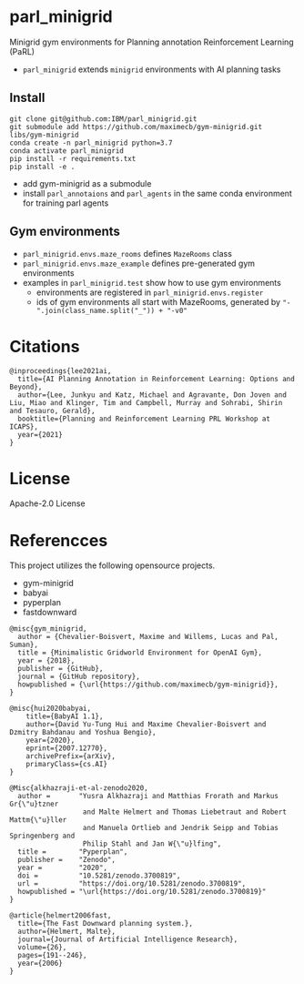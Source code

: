 # parl_minigrid
Minigrid gym environments for Planning annotation Reinforcement Learning (PaRL)
* `parl_minigrid` extends `minigrid` environments with AI planning tasks

## Install
```
git clone git@github.com:IBM/parl_minigrid.git
git submodule add https://github.com/maximecb/gym-minigrid.git libs/gym-minigrid
conda create -n parl_minigrid python=3.7
conda activate parl_minigrid
pip install -r requirements.txt
pip install -e .
```
* add gym-minigrid as a submodule
* install `parl_annotaions` and `parl_agents` in the same conda environment for training parl agents

## Gym environments
* `parl_minigrid.envs.maze_rooms` defines `MazeRooms` class
* `parl_minigrid.envs.maze_example` defines pre-generated gym environments
* examples in `parl_minigrid.test` show how to use gym environments 
  * environments are registered in `parl_minigrid.envs.register`
  * ids of gym environments all start with MazeRooms, generated by `"-".join(class_name.split("_")) + "-v0"`

# Citations
```
@inproceedings{lee2021ai,
  title={AI Planning Annotation in Reinforcement Learning: Options and Beyond},
  author={Lee, Junkyu and Katz, Michael and Agravante, Don Joven and Liu, Miao and Klinger, Tim and Campbell, Murray and Sohrabi, Shirin and Tesauro, Gerald},
  booktitle={Planning and Reinforcement Learning PRL Workshop at ICAPS},
  year={2021}
}
```

# License
Apache-2.0 License


# Referencces
This project utilizes the following opensource projects.
* gym-minigrid
* babyai
* pyperplan
* fastdownward
```
@misc{gym_minigrid,
  author = {Chevalier-Boisvert, Maxime and Willems, Lucas and Pal, Suman},
  title = {Minimalistic Gridworld Environment for OpenAI Gym},
  year = {2018},
  publisher = {GitHub},
  journal = {GitHub repository},
  howpublished = {\url{https://github.com/maximecb/gym-minigrid}},
}

@misc{hui2020babyai,
    title={BabyAI 1.1},
    author={David Yu-Tung Hui and Maxime Chevalier-Boisvert and Dzmitry Bahdanau and Yoshua Bengio},
    year={2020},
    eprint={2007.12770},
    archivePrefix={arXiv},
    primaryClass={cs.AI}
}

@Misc{alkhazraji-et-al-zenodo2020,
  author =       "Yusra Alkhazraji and Matthias Frorath and Markus Gr{\"u}tzner
                  and Malte Helmert and Thomas Liebetraut and Robert Mattm{\"u}ller
                  and Manuela Ortlieb and Jendrik Seipp and Tobias Springenberg and
                  Philip Stahl and Jan W{\"u}lfing",
  title =        "Pyperplan",
  publisher =    "Zenodo",
  year =         "2020",
  doi =          "10.5281/zenodo.3700819",
  url =          "https://doi.org/10.5281/zenodo.3700819",
  howpublished = "\url{https://doi.org/10.5281/zenodo.3700819}"
}

@article{helmert2006fast,
  title={The Fast Downward planning system.},
  author={Helmert, Malte},
  journal={Journal of Artificial Intelligence Research},
  volume={26},
  pages={191--246},
  year={2006}
}
```
